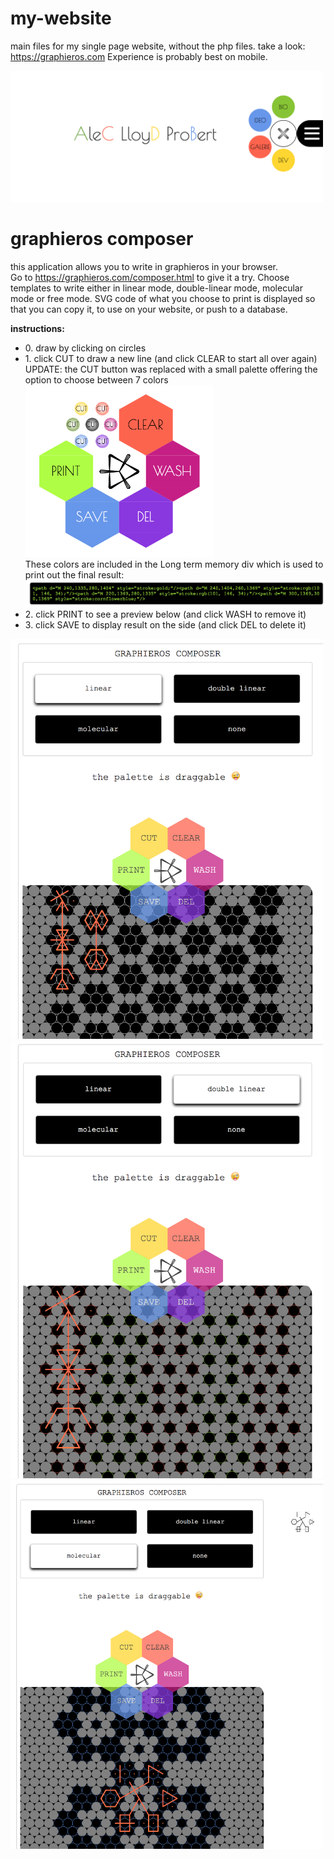 # my-website

main files for my single page website, without the php files.
take a look: https://graphieros.com
Experience is probably best on mobile.

<img src="https://github.com/graphieros/my-website/blob/master/myWebsite.png" width="500px">

# graphieros composer

this application allows you to write in graphieros in your browser.<br>
Go to https://graphieros.com/composer.html to give it a try.
Choose templates to write either in linear mode, double-linear mode, molecular mode or free mode.
SVG code of what you choose to print is displayed so that you can copy it, to use on your website, or push to a database.

<b>instructions:</b><br>
<ul>
  <li>0. draw by clicking on circles</li>
  <li>1. click CUT to draw a new line (and click CLEAR to start all over again)<br>
         UPDATE: the CUT button was replaced with a small palette offering the option to choose between 7 colors<br>
    <img src="https://github.com/graphieros/my-website/blob/master/palette.png" width="300px"><br>
    These colors are included in the Long term memory div which is used to print out the final result:<br>
    <img src="https://github.com/graphieros/my-website/blob/master/codecolor.png" width="700px">
  </li>
  <li>2. click PRINT to see a preview below (and click WASH to remove it)</li>
  <li>3. click SAVE to display result on the side (and click DEL to delete it)</li>
  </ul>

<img src="https://github.com/graphieros/my-website/blob/master/linear.png" width="500px">
<img src="https://github.com/graphieros/my-website/blob/master/doubleLinear.png" width="500px">
<img src="https://github.com/graphieros/my-website/blob/master/molecular.png" width="500px">
